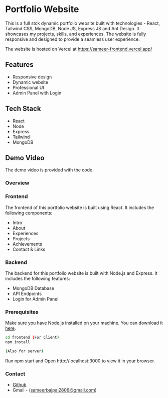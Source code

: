 # Portfolio Website

This is a full stck dynamic portfolio website built with technologies - React, Tailwind CSS, MongoDB, Node JS, Express JS and Ant Design. It showcases my projects, skills, and experiences. The website is fully responsive and designed to provide a seamless user experience.

The website is hosted on Vercel at https://sameer-frontend.vercel.app/

## Features

- Responsive design
- Dynamic website
- Professional UI
- Admin Panel with Login 

## Tech Stack

- React
- Node
- Express
- Tailwind
- MongoDB

## Demo Video

The demo video is provided with the code.

### Overview

### Frontend

The frontend of this portfolio website is built using React. It includes the following components:

- Intro
- About
- Experiences
- Projects
- Achievements
- Contact & Links

### Backend

The backend for this portfolio website is built with Node.js and Express. It includes the following features:

- MongoDB Database
- API Endpoints
- Login for Admin Panel

### Prerequisites

Make sure you have Node.js installed on your machine. You can download it [here](https://nodejs.org/).

   ```sh
cd frontend (For Client)
npm install

(Also for server)

   ```


Run npm start and Open http://localhost:3000 to view it in your browser.


### Contact

- [Github](https://github.com/bajpai13)
- Gmail - (sameerbajpai2806@gmail.com)
